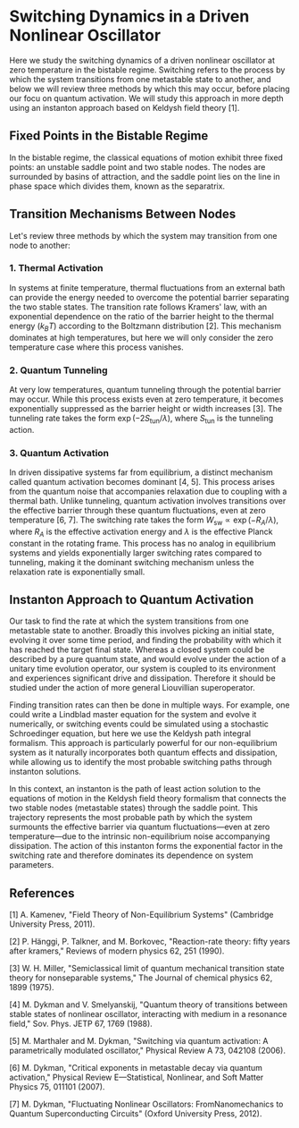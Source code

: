 # Switching Dynamics in a Driven Nonlinear Oscillator

Here we study the switching dynamics of a driven nonlinear oscillator at zero temperature in the bistable regime. Switching refers to the process by which the system transitions from one metastable state to another, and below we will review three methods by which this may occur, before placing our focu on quantum activation. We will study this approach in more depth using an instanton approach based on Keldysh field theory [1].

## Fixed Points in the Bistable Regime

In the bistable regime, the classical equations of motion exhibit three fixed points: an unstable saddle point and two stable nodes. The nodes are surrounded by basins of attraction, and the saddle point lies on the line in phase space which divides them, known as the separatrix.

## Transition Mechanisms Between Nodes

Let's review three methods by which the system may transition from one node to another:

### 1. Thermal Activation

In systems at finite temperature, thermal fluctuations from an external bath can provide the energy needed to overcome the potential barrier separating the two stable states. The transition rate follows Kramers' law, with an exponential dependence on the ratio of the barrier height to the thermal energy ($k_BT$) according to the Boltzmann distribution [2]. This mechanism dominates at high temperatures, but here we will only consider the zero temperature case where this process vanishes.

### 2. Quantum Tunneling

At very low temperatures, quantum tunneling through the potential barrier may occur. While this process exists even at zero temperature, it becomes exponentially suppressed as the barrier height or width increases [3]. The tunneling rate takes the form $\exp(-2S_{\text{tun}}/\lambda)$, where $S_{\text{tun}}$ is the tunneling action.

### 3. Quantum Activation

In driven dissipative systems far from equilibrium, a distinct mechanism called quantum activation becomes dominant [4, 5]. This process arises from the quantum noise that accompanies relaxation due to coupling with a thermal bath. Unlike tunneling, quantum activation involves transitions over the effective barrier through these quantum fluctuations, even at zero temperature [6, 7]. The switching rate takes the form $W_{\text{sw}} \propto \exp(-R_A/\lambda)$, where $R_A$ is the effective activation energy and $\lambda$ is the effective Planck constant in the rotating frame. This process has no analog in equilibrium systems and yields exponentially larger switching rates compared to tunneling, making it the dominant switching mechanism unless the relaxation rate is exponentially small.

## Instanton Approach to Quantum Activation

Our task to find the rate at which the system transitions from one metastable state to another. Broadly this involves picking an initial state, evolving it over some time period, and finding the probability with which it has reached the target final state. Whereas a closed system could be described by a pure quantum state, and would evolve under the action of a unitary time evolution operator, our system is coupled to its environment and experiences significant drive and dissipation. Therefore it should be studied under the action of more general Liouvillian superoperator.

Finding transition rates can then be done in multiple ways. For example, one could write a Lindblad master equation for the system and evolve it numerically, or switching events could be simulated using a stochastic Schroedinger equation, but here we use the Keldysh path integral formalism. This approach is particularly powerful for our non-equilibrium system as it naturally incorporates both quantum effects and dissipation, while allowing us to identify the most probable switching paths through instanton solutions.

In this context, an instanton is the path of least action solution to the equations of motion in the Keldysh field theory formalism that connects the two stable nodes (metastable states) through the saddle point. This trajectory represents the most probable path by which the system surmounts the effective barrier via quantum fluctuations—even at zero temperature—due to the intrinsic non-equilibrium noise accompanying dissipation. The action of this instanton forms the exponential factor in the switching rate and therefore dominates its dependence on system parameters.

## References

[1] A. Kamenev, "Field Theory of Non-Equilibrium Systems" (Cambridge University Press, 2011).

[2] P. Hänggi, P. Talkner, and M. Borkovec, "Reaction-rate theory: fifty years after kramers," Reviews of modern physics 62, 251 (1990).

[3] W. H. Miller, "Semiclassical limit of quantum mechanical transition state theory for nonseparable systems," The Journal of chemical physics 62, 1899 (1975).

[4] M. Dykman and V. Smelyanskij, "Quantum theory of transitions between stable states of nonlinear oscillator, interacting with medium in a resonance field," Sov. Phys. JETP 67, 1769 (1988).

[5] M. Marthaler and M. Dykman, "Switching via quantum activation: A parametrically modulated oscillator," Physical Review A 73, 042108 (2006).

[6] M. Dykman, "Critical exponents in metastable decay via quantum activation," Physical Review E—Statistical, Nonlinear, and Soft Matter Physics 75, 011101 (2007).

[7] M. Dykman, "Fluctuating Nonlinear Oscillators: FromNanomechanics to Quantum Superconducting Circuits" (Oxford University Press, 2012).